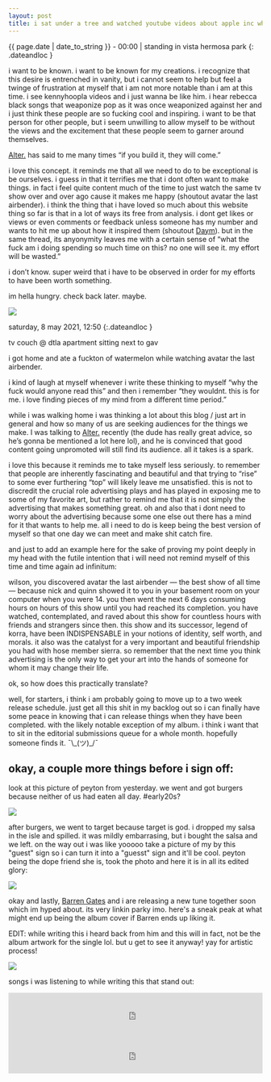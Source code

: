 ```yaml
---
layout: post
title: i sat under a tree and watched youtube videos about apple inc while thinking about self promotion
---
```

{{ page.date | date_to_string }} - 00:00 | standing in vista hermosa park
{: .dateandloc }

i want to be known. i want to be known for my creations. i recognize that this desire is entrenched in vanity, but i cannot seem to help but feel a twinge of frustration at myself that i am not more notable than i am at this time. i see kennyhoopla videos and i just wanna be like him. i hear rebecca black songs that weaponize pop as it was once weaponized against her and i just think these people are so fucking cool and inspiring. i want to be that person for other people, but i seem unwilling to allow myself to be without the views and the excitement that these people seem to garner around themselves.

[Alter.](https://www.instagram.com/alterxyourxego/) has said to me many times “if you build it, they will come.”

i love this concept. it reminds me that all we need to do to be exceptional is be ourselves. i guess in that it terrifies me that i dont often want to make things. in fact i feel quite content much of the time to just watch the same tv show over and over ago cause it makes me happy (shoutout avatar the last airbender). i think the thing that i have loved so much about this website thing so far is that in a lot of ways its free from analysis. i dont get likes or views or even comments or feedback unless someone has my number and wants to hit me up about how it inspired them (shoutout [Daym](https://www.instagram.com/thisdaym/)). but in the same thread, its anyonymity leaves me with a certain sense of “what the fuck am i doing spending so much time on this? no one will see it. my effort will be wasted.”

i don’t know. super weird that i have to be observed in order for my efforts to have been worth something.

im hella hungry. check back later. maybe.

![](https://files.guesst.net/file/guesst-files/blog/bp3_sitting_under_a_tree_in_vista_hermosa_park.jpg)

saturday, 8 may 2021, 12:50
{:.dateandloc }

tv couch @ dtla apartment sitting next to gav

i got home and ate a fuckton of watermelon while watching avatar the last airbender.

i kind of laugh at myself whenever i write these thinking to myself “why the fuck would anyone read this” and then i remember “they wouldnt. this is for me. i love finding pieces of my mind from a different time period.”

while i was walking home i was thinking a lot about this blog / just art in general and how so many of us are seeking audiences for the things we make. I was talking to [Alter.](https://www.instagram.com/alterxyourxego/) recently (the dude has really great advice, so he’s gonna be mentioned a lot here lol), and he is convinced that good content going unpromoted will still find its audience. all it takes is a spark.

i love this because it reminds me to take myself less seriously. to remember that people are inherently fascinating and beautiful and that trying to “rise” to some ever furthering “top” will likely leave me unsatisfied. this is not to discredit the crucial role advertising plays and has played in exposing me to some of my favorite art, but rather to remind me that it is not simply the advertising that makes something great. oh and also that i dont need to worry about the advertising because some one else out there has a mind for it that wants to help me. all i need to do is keep being the best version of myself so that one day we can meet and make shit catch fire.

and just to add an example here for the sake of proving my point deeply in my head with the futile intention that i will need not remind myself of this time and time again ad infinitum:

wilson, you discovered avatar the last airbender — the best show of all time — because nick and quinn showed it to you in your basement room on your computer when you were 14. you then went the next 6 days consuming hours on hours of this show until you had reached its completion. you have watched, contemplated, and raved about this show for countless hours with friends and strangers since then. this show and its successor, legend of korra, have been INDISPENSABLE in your notions of identity, self worth, and morals. it also was the catalyst for a very important and beautiful friendship you had with hose member sierra. so remember that the next time you think advertising is the only way to get your art into the hands of someone for whom it may change their life.

ok, so how does this practically translate?

well, for starters, i think i am probably going to move up to a two week release schedule. just get all this shit in my backlog out so i can finally have some peace in knowing that i can release things when they have been completed. with the likely notable exception of my album. i think i want that to sit in the editorial submissions queue for a whole month. hopefully someone finds it. ¯\\\_(ツ)\_/¯

okay, a couple more things before i sign off:
---------------------------------------------

look at this picture of peyton from yesterday. we went and got burgers because neither of us had eaten all day. \#early20s?

![](https://files.guesst.net/file/guesst-files/blog/bp3_peyton_sitting_on_a_ledge_eating_vurger_guys.jpg)

after burgers, we went to target because target is god. i dropped my salsa in the isle and spilled. it was mildly embarrasing, but i bought the salsa and we left. on the way out i was like yooooo take a picture of my by this "guest" sign so i can turn it into a "guesst" sign and it'll be cool. peyton being the dope friend she is, took the photo and here it is in all its edited glory:

![](https://files.guesst.net/file/guesst-files/blog/bp3_guesst_elevator_edit.jpg)

okay and lastly, [Barren Gates](https://www.instagram.com/barrengates/) and i are releasing a new tune together soon which im hyped about. its very linkin parky imo. here's a sneak peak at what might end up being the album cover if Barren ends up liking it.

EDIT: while writing this i heard back from him and this will in fact, not be the album artwork for the single lol. but u get to see it anyway! yay for artistic process!

![](https://files.guesst.net/file/guesst-files/blog/false-verdict-album-art.jpeg)

songs i was listening to while writing this that stand out:
<iframe src="https://open.spotify.com/embed/track/6HeCFmoXkd7jn2DZd2hwW9" width="100%" height="80" frameborder="0" allowtransparency="true" allow="encrypted-media"></iframe>

<iframe src="https://open.spotify.com/embed/track/7aqBSlFkFw20P1UUYsP7Y6" width="100%" height="80" frameborder="0" allowtransparency="true" allow="encrypted-media"></iframe>
